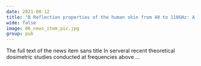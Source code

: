 ```yaml
---
date: 2021-08-12
title: "B Reflection properties of the human skin from 40 to 110GHz: A Confirmation Study"
wide: false
image: 06_news_item_pic.jpg
group: pub
---
```

The full text of the news item sans title
In serveral recent theoretical dosimetric studies conducted at frequencies above ... 
